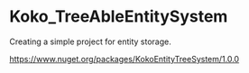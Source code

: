 # Koko_TreeAbleEntitySystem
Creating a simple project for entity storage.

https://www.nuget.org/packages/KokoEntityTreeSystem/1.0.0

